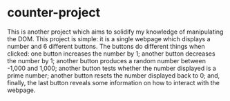 # counter-project
This is another project which aims to solidify my knowledge of manipulating the DOM. This project is simple: it is a single webpage which displays a number and 6 different buttons. The buttons do different things when clicked: one button increases the number by 1; another button decreases the number by 1; another button produces a random number between -1,000 and 1,000; another button tests whether the number displayed is a prime number; another button resets the number displayed back to 0; and, finally, the last button reveals some information on how to interact with the webpage. 
